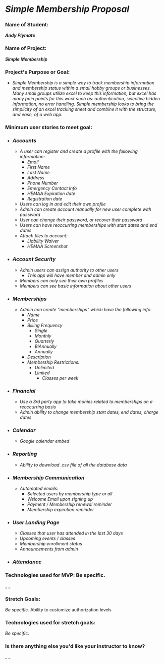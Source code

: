 # _Simple Membership Proposal_

### Name of Student: 
**_Andy Plymate_**

### Name of Project: 
**_Simple Membership_**

### Project's Purpose or Goal: 
* _Simple Membership is a simple way to track membership information and membership status within a small hobby groups or businesses. Many small groups utilize excel to keep this information, but excel has many pain points for this work such as: authentication, selective hidden information, no error handling. Simple membership looks to bring the simplicity of an excel tracking sheet and combine it with the structure, and ease, of a web app._

### Minimum user stories to meet goal: 
* ### _Accounts_
  * _A user can register and create a profile with the following information:_
    * _Email_
    * _First Name_
    * _Last Name_
    * _Address_
    * _Phone Number_
    * _Emergency Contact Info_
    * _HEMAA Expiration date_
    * _Registration date_
  * _Users can log in and edit their own profile_
  * _Admin can create account manually for new user complete with password_
  * _User can change their password, or recover their password_
  * _Users can have reoccurring memberships with start dates and end dates_
  * _Attach files to account:_
    * _Liability Waiver_
    * _HEMAA Screenshot_

* ### _Account Security_
  * _Admin users can assign authority to other users_
    * _This app will have member and admin only_
  * _Members can only see their own profiles_
  * _Members can see basic information about other users_

* ### _Memberships_
  * _Admin can create "memberships" which have the following info:_
    * _Name_
    * _Price_
    * _Billing Frequency_
      * _Single_
      * _Monthly_
      * _Quarterly_
      * _BiAnnually_
      * _Annually_
    * _Description_
    * _Membership Restrictions:_
      * _Unlimited_
      * _Limited_
        * _Classes per week_

* ### _Financial_
  * _Use a 3rd party app to take monies related to memberships on a reoccurring basis_
  * _Admin ability to change membership start dates, end dates, charge dates_

* ### _Calendar_
  * _Google calendar embed_

* ### _Reporting_
  * _Ability to download .csv file of all the database data_

* ### _Membership Communication_
  * _Automated emails:_
    * _Selected users by membership type or all_
    * _Welcome Email upon signing up_
    * _Payment / Membership renewal reminder_
    * _Membership expiration reminder_

* ### _User Landing Page_
  * _Classes that user has attended in the last 30 days_
  * _Upcoming events / classes_
  * _Membership enrollment status_
  * _Announcements from admin_

* ### _Attendance_









### Technologies used for MVP: Be specific. 
_ _

### Stretch Goals: 
_Be specific._
Ability to customize authorization levels

### Technologies used for stretch goals: 
_Be specific._

### Is there anything else you'd like your instructor to know?
_ _